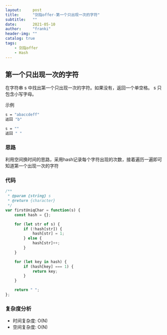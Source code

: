 ```yaml
---
layout:     post
title:      "剑指offer-第一个只出现一次的字符"
subtitle:   ""
date:       2021-05-10
author:     "franki"
header-img: ""
catalog: true
tags:
    - 剑指offer
    - Hash
---
```


## 第一个只出现一次的字符

在字符串 s 中找出第一个只出现一次的字符。如果没有，返回一个单空格。 s 只包含小写字母。

示例

```bash
s = "abaccdeff"
返回 "b"

s = "" 
返回 " "
```

### 思路

利用空间换时间的思路，采用hash记录每个字符出现的次数，接着遍历一遍即可知道第一个出现一次的字符

### 代码

```js
/**
 * @param {string} s
 * @return {character}
 */
var firstUniqChar = function(s) {
    const hash = {};

    for (let str of s) {
        if (!hash[str]) {
            hash[str] = 1;
        } else {
            hash[str]++;
        }
    }

    for (let key in hash) {
        if (hash[key] === 1) {
            return key;
        }
    }

    return " ";
};
```

### 复杂度分析

- 时间复杂度: O(N)
- 空间复杂度: O(N)

